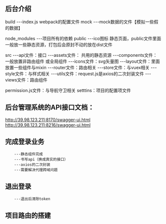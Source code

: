 ## 后台介绍
build
    ---index.js webpack的配置文件
mock
    ---mock数据的文件【模拟一些假的数据】

node_modules
    ---项目所有的依赖
public
    ---ico图标 静态页面，public文件里面一般放一些静态资源，打包后会原封不动的放在dist文件

src
    ---api文件：接口
    ---assets文件： 共用的静态资源
    ---components文件：一般放置非路由组件 或全局组件
    ---icons文件：svg矢量图
    ---layout文件：里面放置一些组件与mixin
    ---router文件：路由相关
    ---store文件：与vuex相关
    ---style文件：与样式相关
    ---utils文件：request.js是axios的二次封装文件
    ---views文件：路由组件

permission.js文件：与导航守卫相关
setttins：项目的配置项文件



## 后台管理系统的API接口文档：
http://39.98.123.211:8170/swagger-ui.html
http://39.98.123.211:8216/swagger-ui.html

## 完成登录业务
        ---静态组件完成
        ---书写api（换成真实的接口）
        ---axios的二次封装
        ---需要解决代理跨域问题

##  退出登录
        ---退出后清除token

## 项目路由的搭建
